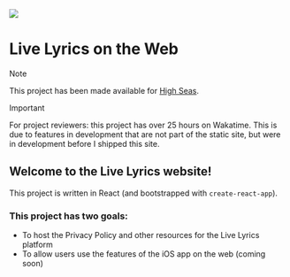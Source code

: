 <img src="https://cloud-iqie39lvu-hack-club-bot.vercel.app/0screenshot_2025-01-13_at_3.32.35___pm.png">

# Live Lyrics on the Web

> [!NOTE]
> This project has been made available for [High Seas](highseas.hackclub.com).

> [!IMPORTANT]
> For project reviewers: this project has over 25 hours on Wakatime. This is due to features in development that are not part of the static site, but were in development before I shipped this site.

## Welcome to the Live Lyrics website! 
This project is written in React (and bootstrapped with `create-react-app`). 

### This project has two goals:
- To host the Privacy Policy and other resources for the Live Lyrics platform
- To allow users use the features of the iOS app on the web (coming soon)
